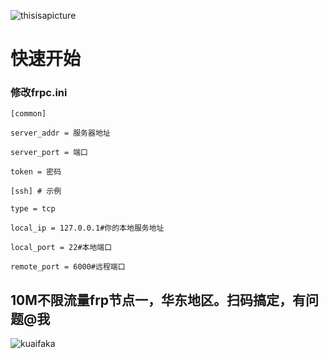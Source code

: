 ![thisisapicture](https://tse2-mm.cn.bing.net/th/id/OIP-C.-_Hy7CugwLBZ-wXn4AMFIAHaCk?w=330&h=121&c=7&r=0&o=5&dpr=1.3&pid=1.7)
# 快速开始
### 修改frpc.ini

`[common] `

`server_addr = 服务器地址`

`server_port = 端口`

`token = 密码`

`[ssh] # 示例`

`type = tcp`

`local_ip = 127.0.0.1#你的本地服务地址`

`local_port = 22#本地端口`

`remote_port = 6000#远程端口`

## 10M不限流量frp节点一，华东地区。扫码搞定，有问题@我
![kuaifaka](http://api.kuaifaka.com/m/qrcode?url=https://pr.kuaifaka.net/item/15e9x2mJ)


